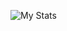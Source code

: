![My Stats](https://github-readme-stats.vercel.app/api?username=AdamOnAir&show_icons=true&theme=github_dark)
